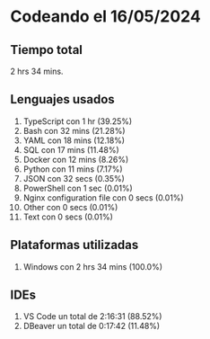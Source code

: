 # Codeando el 16/05/2024

## Tiempo total
2 hrs 34 mins.

## Lenguajes usados
1. TypeScript con 1 hr (39.25%)
1. Bash con 32 mins (21.28%)
1. YAML con 18 mins (12.18%)
1. SQL con 17 mins (11.48%)
1. Docker con 12 mins (8.26%)
1. Python con 11 mins (7.17%)
1. JSON con 32 secs (0.35%)
1. PowerShell con 1 sec (0.01%)
1. Nginx configuration file con 0 secs (0.01%)
1. Other con 0 secs (0.01%)
1. Text con 0 secs (0.01%)

## Plataformas utilizadas
1. Windows con 2 hrs 34 mins (100.0%)

## IDEs
1. VS Code un total de 2:16:31 (88.52%)
1. DBeaver un total de 0:17:42 (11.48%)
